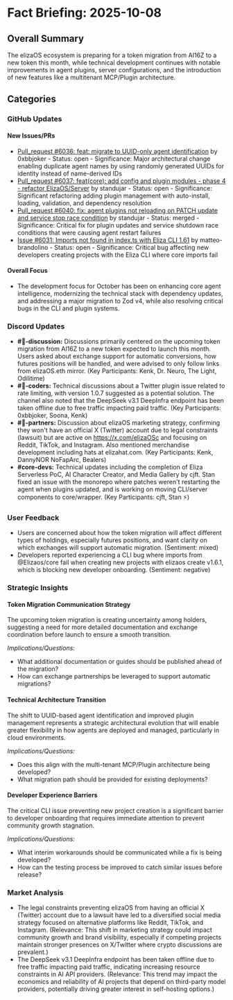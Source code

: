 # Fact Briefing: 2025-10-08

## Overall Summary
The elizaOS ecosystem is preparing for a token migration from AI16Z to a new token this month, while technical development continues with notable improvements in agent plugins, server configurations, and the introduction of new features like a multitenant MCP/Plugin architecture.

## Categories

### GitHub Updates

#### New Issues/PRs
- [Pull_request #6036: feat: migrate to UUID-only agent identification](https://github.com/elizaOS/eliza/pull/6036) by 0xbbjoker - Status: open - Significance: Major architectural change enabling duplicate agent names by using randomly generated UUIDs for identity instead of name-derived IDs
- [Pull_request #6037: feat(core): add config and plugin modules - phase 4 - refactor ElizaOS/Server](https://github.com/elizaOS/eliza/pull/6037) by standujar - Status: open - Significance: Significant refactoring adding plugin management with auto-install, loading, validation, and dependency resolution
- [Pull_request #6040: fix: agent plugins not reloading on PATCH update and service stop race condition](https://github.com/elizaOS/eliza/pull/6040) by standujar - Status: merged - Significance: Critical fix for plugin updates and service shutdown race conditions that were causing agent restart failures
- [Issue #6031: Imports not found in index.ts with Eliza CLI 1.61](https://github.com/elizaOS/eliza/issues/6031) by matteo-brandolino - Status: open - Significance: Critical bug affecting new developers creating projects with the Eliza CLI where core imports fail

#### Overall Focus
- The development focus for October has been on enhancing core agent intelligence, modernizing the technical stack with dependency updates, and addressing a major migration to Zod v4, while also resolving critical bugs in the CLI and plugin systems.

### Discord Updates
- **#💬-discussion:** Discussions primarily centered on the upcoming token migration from AI16Z to a new token expected to launch this month. Users asked about exchange support for automatic conversions, how futures positions will be handled, and were advised to only follow links from elizaOS.eth mirror. (Key Participants: Kenk, Dr. Neuro, The Light, Odilitime)
- **#💬-coders:** Technical discussions about a Twitter plugin issue related to rate limiting, with version 1.0.7 suggested as a potential solution. The channel also noted that the DeepSeek v3.1 DeepInfra endpoint has been taken offline due to free traffic impacting paid traffic. (Key Participants: 0xbbjoker, Soona, Kenk)
- **#🥇-partners:** Discussion about elizaOS marketing strategy, confirming they won't have an official X (Twitter) account due to legal constraints (lawsuit) but are active on https://x.com/elizaOSc and focusing on Reddit, TikTok, and Instagram. Also mentioned merchandise development including hats at elizahat.com. (Key Participants: Kenk, DannyNOR NoFapArc, Bealers)
- **#core-devs:** Technical updates including the completion of Eliza Serverless PoC, AI Character Creator, and Media Gallery by cjft. Stan fixed an issue with the monorepo where patches weren't restarting the agent when plugins updated, and is working on moving CLI/server components to core/wrapper. (Key Participants: cjft, Stan ⚡)

### User Feedback
- Users are concerned about how the token migration will affect different types of holdings, especially futures positions, and want clarity on which exchanges will support automatic migration. (Sentiment: mixed)
- Developers reported experiencing a CLI bug where imports from @Elizaos/core fail when creating new projects with elizaos create v1.6.1, which is blocking new developer onboarding. (Sentiment: negative)

### Strategic Insights

#### Token Migration Communication Strategy
The upcoming token migration is creating uncertainty among holders, suggesting a need for more detailed documentation and exchange coordination before launch to ensure a smooth transition.

*Implications/Questions:*
  - What additional documentation or guides should be published ahead of the migration?
  - How can exchange partnerships be leveraged to support automatic migrations?

#### Technical Architecture Transition
The shift to UUID-based agent identification and improved plugin management represents a strategic architectural evolution that will enable greater flexibility in how agents are deployed and managed, particularly in cloud environments.

*Implications/Questions:*
  - Does this align with the multi-tenant MCP/Plugin architecture being developed?
  - What migration path should be provided for existing deployments?

#### Developer Experience Barriers
The critical CLI issue preventing new project creation is a significant barrier to developer onboarding that requires immediate attention to prevent community growth stagnation.

*Implications/Questions:*
  - What interim workarounds should be communicated while a fix is being developed?
  - How can the testing process be improved to catch similar issues before release?

### Market Analysis
- The legal constraints preventing elizaOS from having an official X (Twitter) account due to a lawsuit have led to a diversified social media strategy focused on alternative platforms like Reddit, TikTok, and Instagram. (Relevance: This shift in marketing strategy could impact community growth and brand visibility, especially if competing projects maintain stronger presences on X/Twitter where crypto discussions are prevalent.)
- The DeepSeek v3.1 DeepInfra endpoint has been taken offline due to free traffic impacting paid traffic, indicating increasing resource constraints in AI API providers. (Relevance: This trend may impact the economics and reliability of AI projects that depend on third-party model providers, potentially driving greater interest in self-hosting options.)